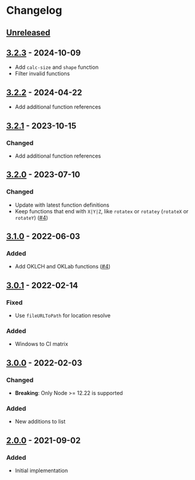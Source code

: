 # Changelog

## [Unreleased][]

## [3.2.3][] - 2024-10-09

- Add `calc-size` and `shape` function
- Filter invalid functions

## [3.2.2][] - 2024-04-22

- Add additional function references

## [3.2.1][] - 2023-10-15

### Changed

- Add additional function references

## [3.2.0][] - 2023-07-10

### Changed

- Update with latest function definitions
- Keep functions that end with `X|Y|Z`, like `rotatex` or `rotatey` (`rotateX`
    or `rotateY`) ([#4](https://github.com/niksy/css-functions-list/pull/5))

## [3.1.0][] - 2022-06-03

### Added

- Add OKLCH and OKLab functions
    ([#4](https://github.com/niksy/css-functions-list/pull/4))

## [3.0.1][] - 2022-02-14

### Fixed

- Use `fileURLToPath` for location resolve

### Added

- Windows to CI matrix

## [3.0.0][] - 2022-02-03

### Changed

- **Breaking**: Only Node >= 12.22 is supported

### Added

- New additions to list

## [2.0.0][] - 2021-09-02

### Added

- Initial implementation

<!-- prettier-ignore-start -->

[2.0.0]: https://github.com/niksy/css-functions-list/tree/v2.0.0
[3.0.0]: https://github.com/niksy/css-functions-list/tree/v3.0.0
[3.0.1]: https://github.com/niksy/css-functions-list/tree/v3.0.1
[3.1.0]: https://github.com/niksy/css-functions-list/tree/v3.1.0
[Unreleased]: https://github.com/niksy/css-functions-list/compare/v3.2.3...HEAD
[3.2.3]: https://github.com/niksy/css-functions-list/compare/v3.2.2...v3.2.3
[3.2.2]: https://github.com/niksy/css-functions-list/compare/v3.2.1...v3.2.2
[3.2.1]: https://github.com/niksy/css-functions-list/compare/v3.2.0...v3.2.1
[3.2.0]: https://github.com/niksy/css-functions-list/tree/v3.2.0
